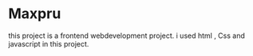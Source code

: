 # Maxpru
this project is a frontend webdevelopment project. i used html , Css and javascript in this project.
